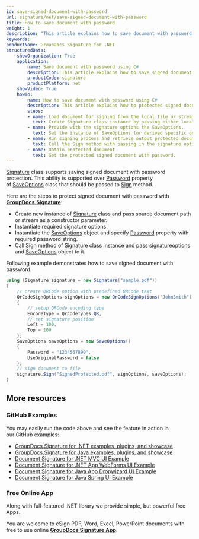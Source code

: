 ```yaml
---
id: save-signed-document-with-password
url: signature/net/save-signed-document-with-password
title: How to save document with password
weight: 1
description: "This article explains how to save document with password protection."
keywords: 
productName: GroupDocs.Signature for .NET
structuredData:
    showOrganization: True
    application:    
        name: Save document with password using C#    
        description: This article explains how to save signed document with password using C# language and GroupDocs.Signature for .NET APIs
        productCode: signature
        productPlatform: net 
    showVideo: True
    howTo:
        name: How to save document with password using C# 
        description: This article explains how to ptotected signed document with password using C#
        steps:
        - name: Load document for signing from the local file or stream.
          text: Create Signature class instance by passing either local or network file path or stream. 
        - name: Provide with the signature options the SaveOptions. 
          text: Set the instance of SaveOptions (or derived specific one that is specific to Document type like PdfSaveOptions) with Password and UseOriginalPassword properties to setup the saving policy.
        - name: Run signing process and retrieve output protected document 
          text: Call the Sign method with passing in the signature options and the document save options.
        - name: Obtain protected document
          text: Get the protected signed document with password.
---
```

[Signature](https://reference.groupdocs.com/signature/net/groupdocs.signature/signature) class supports saving signed document with password protection. This ability is supported over [Password](https://reference.groupdocs.com/signature/net/groupdocs.signature.options/saveoptions/password) property of [SaveOptions](https://reference.groupdocs.com/signature/net/groupdocs.signature.options/saveoptions) class that should be passed to [Sign](https://reference.groupdocs.com/signature/net/groupdocs.signature/signature/sign/) method.

Here are the steps to protect signed document with password with [**GroupDocs.Signature**](https://products.groupdocs.com/signature/net):

* Create new instance of [Signature](https://reference.groupdocs.com/signature/net/groupdocs.signature/signature) class and pass source document path or stream as a constructor parameter.
* Instantiate required signature options.
* Instantiate the [SaveOptions](https://reference.groupdocs.com/signature/net/groupdocs.signature.options/saveoptions) object and specify [Password](https://reference.groupdocs.com/signature/net/groupdocs.signature.options/saveoptions/password) property with required password string.  
* Call [Sign](https://reference.groupdocs.com/signature/net/groupdocs.signature/signature/sign/) method of [Signature](https://reference.groupdocs.com/signature/net/groupdocs.signature/signature) class instance and pass signatureoptions and [SaveOptions](https://reference.groupdocs.com/signature/net/groupdocs.signature.options/saveoptions) object to it.

Following example demonstrates how to save signed document with password.

```csharp
using (Signature signature = new Signature("sample.pdf"))
{
    // create QRCode option with predefined QRCode text
    QrCodeSignOptions signOptions = new QrCodeSignOptions("JohnSmith")
    {
        // setup QRCode encoding type
        EncodeType = QrCodeTypes.QR,
        // set signature position
        Left = 100,
        Top = 100
    };
    SaveOptions saveOptions = new SaveOptions()
    {
        Password = "1234567890",
        UseOriginalPassword = false
    };
    // sign document to file
    signature.Sign("SignedProtected.pdf", signOptions, saveOptions);
}
```

## More resources

### GitHub Examples

You may easily run the code above and see the feature in action in our GitHub examples:

* [GroupDocs.Signature for .NET examples, plugins, and showcase](https://github.com/groupdocs-signature/GroupDocs.Signature-for-.NET)
* [GroupDocs.Signature for Java examples, plugins, and showcase](https://github.com/groupdocs-signature/GroupDocs.Signature-for-Java)
* [Document Signature for .NET MVC UI Example](https://github.com/groupdocs-signature/GroupDocs.Signature-for-.NET-MVC)
* [Document Signature for .NET App WebForms UI Example](https://github.com/groupdocs-signature/GroupDocs.Signature-for-.NET-WebForms)
* [Document Signature for Java App Dropwizard UI Example](https://github.com/groupdocs-signature/GroupDocs.Signature-for-Java-Dropwizard)
* [Document Signature for Java Spring UI Example](https://github.com/groupdocs-signature/GroupDocs.Signature-for-Java-Spring)

### Free Online App

Along with full-featured .NET library we provide simple, but powerful free Apps.

You are welcome to eSign PDF, Word, Excel, PowerPoint documents with free to use online **[GroupDocs Signature App](https://products.groupdocs.app/signature)**.
